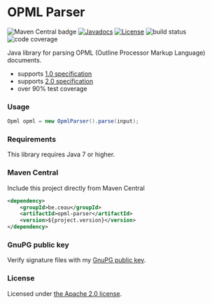 # OPML Parser

![Maven Central badge](https://maven-badges.herokuapp.com/maven-central/be.ceau/opml-parser/badge.svg) [![Javadocs](https://javadoc.io/badge/be.ceau/opml-parser.svg)](https://javadoc.io/doc/be.ceau/opml-parser)  [![License](https://img.shields.io/badge/License-Apache%202.0-blue.svg)](https://www.apache.org/licenses/LICENSE-2.0.txt) ![build status](https://api.travis-ci.org/mdewilde/opml-parser.svg?branch=master) ![code coverage](https://codecov.io/gh/mdewilde/opml-parser/branch/master/graph/badge.svg)


Java library for parsing OPML (Outline Processor Markup Language) documents.

  * supports [1.0 specification](http://dev.opml.org/spec1.html)
  * supports [2.0 specification](http://dev.opml.org/spec2.html)
  * over 90% test coverage

### Usage

```Java
Opml opml = new OpmlParser().parse(input);
```

### Requirements
This library requires Java 7 or higher.

### Maven Central
Include this project directly from Maven Central
```XML
<dependency>
	<groupId>be.ceau</groupId>
	<artifactId>opml-parser</artifactId>
	<version>${project.version}</version>
</dependency>
```

### GnuPG public key
Verify signature files with my [GnuPG public key](https://www.ceau.be/pubkey.gpg).

### License
Licensed under [the Apache 2.0 license](http://www.apache.org/licenses/LICENSE-2.0.txt).